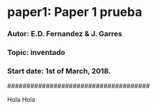# paper1: Paper 1 prueba

### Autor: E.D. Fernandez & J. Garres
### Topic: inventado
### Start date: 1st of March, 2018.

#####################################

Hola Hola